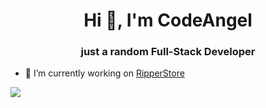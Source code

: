 <h1 align="center">Hi 👋, I'm CodeAngel</h1>
<h3 align="center">just a random Full-Stack Developer</h3>

- 🔭 I’m currently working on [RipperStore](https://ripper.store)

![](https://komarev.com/ghpvc/?username=codeangel3)
